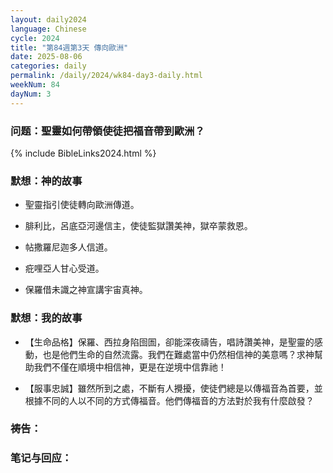 ```yaml
---
layout: daily2024
language: Chinese
cycle: 2024
title: "第84週第3天 傳向歐洲"
date: 2025-08-06
categories: daily
permalink: /daily/2024/wk84-day3-daily.html
weekNum: 84
dayNum: 3
---
```


### 问题：聖靈如何帶領使徒把福音帶到歐洲？

{% include BibleLinks2024.html %}

### 默想：神的故事 
+ 聖靈指引使徒轉向歐洲傳道。

+ 腓利比，呂底亞河邊信主，使徒監獄讚美神，獄卒蒙救恩。

+ 帖撒羅尼迦多人信道。

+ 疪哩亞人甘心受道。

+ 保羅借未識之神宣講宇宙真神。

### 默想：我的故事
+ 【生命品格】保羅、西拉身陷囹圄，卻能深夜禱告，唱詩讚美神，是聖靈的感動，也是他們生命的自然流露。我們在難處當中仍然相信神的美意嗎？求神幫助我們不僅在順境中相信神，更是在逆境中信靠祂！

+ 【服事忠誠】雖然所到之處，不斷有人攪擾，使徒們總是以傳福音為首要，並根據不同的人以不同的方式傳福音。他們傳福音的方法對於我有什麼啟發？

### 祷告：

### 笔记与回应：
